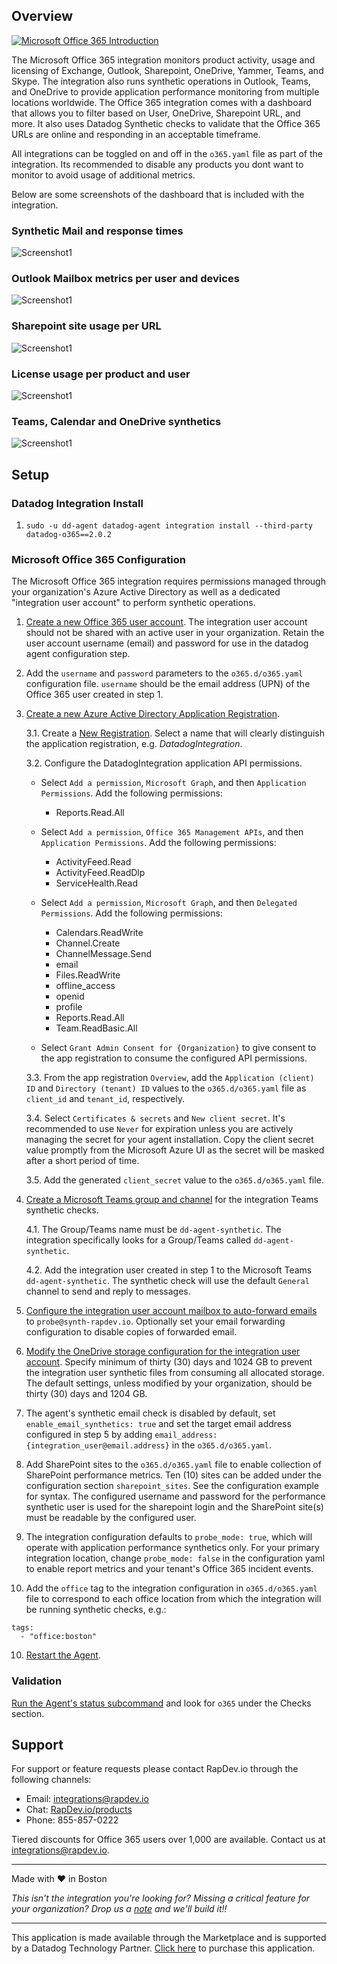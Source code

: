 ## Overview

[![Microsoft Office 365 Introduction](images/video.png)](https://www.youtube.com/watch?v=sBg8HI3Oz64)

The Microsoft Office 365 integration monitors product activity, usage and licensing of Exchange, Outlook, Sharepoint, OneDrive, Yammer, Teams, and Skype. The integration also runs synthetic operations in Outlook, Teams, and OneDrive to provide application performance monitoring from multiple locations worldwide. The Office 365 integration comes with a dashboard that allows you to filter based on User, OneDrive, Sharepoint URL, and more. It also uses Datadog Synthetic checks to validate that the Office 365 URLs are online and responding in an acceptable timeframe.

All integrations can be toggled on and off in the ```o365.yaml``` file as part of the integration.  Its recommended to disable any products you dont want to monitor to avoid usage of additional metrics.

Below are some screenshots of the dashboard that is included with the integration.

### Synthetic Mail and response times
![Screenshot1](images/1.png)

### Outlook Mailbox metrics per user and devices
![Screenshot1](images/2.png)

### Sharepoint site usage per URL
![Screenshot1](images/3.png)

### License usage per product and user
![Screenshot1](images/4.png)

### Teams, Calendar and OneDrive synthetics
![Screenshot1](images/5.png)

## Setup

### Datadog Integration Install

1. `sudo -u dd-agent datadog-agent integration install --third-party datadog-o365==2.0.2`

### Microsoft Office 365 Configuration

The Microsoft Office 365 integration requires permissions managed through your organization's Azure Active Directory as well as a dedicated "integration user account" to perform synthetic operations.

1. [Create a new Office 365 user account](https://support.microsoft.com/en-us/office/add-a-new-user-10d7c185-34d1-4648-9b1d-40c45305d2cb). The integration user account should not be shared with an active user in your organization. Retain the user account username (email) and password for use in the datadog agent configuration step.

2. Add the `username` and `password` parameters to the `o365.d/o365.yaml` configuration file.  `username` should be the email address (UPN) of the Office 365 user created in step 1.

3. [Create a new Azure Active Directory Application Registration](https://docs.microsoft.com/en-us/azure/active-directory/develop/quickstart-register-app).

	3.1. Create a [New Registration](https://portal.azure.com/#blade/Microsoft_AAD_IAM/ActiveDirectoryMenuBlade/RegisteredApps). Select a name that will clearly distinguish the application registration, e.g. *DatadogIntegration*.
	
	3.2. Configure the DatadogIntegration application API permissions. 

	- Select `Add a permission`, `Microsoft Graph`, and then `Application Permissions`. Add the following permissions:
		- Reports.Read.All

	- Select `Add a permission`, `Office 365 Management APIs`, and then `Application Permissions`. Add the following permissions:
		- ActivityFeed.Read
		- ActivityFeed.ReadDlp 
		- ServiceHealth.Read

	- Select `Add a permission`, `Microsoft Graph`, and then `Delegated Permissions`. Add the following permissions:
		- Calendars.ReadWrite
		- Channel.Create
		- ChannelMessage.Send
		- email
		- Files.ReadWrite
		- offline_access
		- openid
		- profile
		- Reports.Read.All
		- Team.ReadBasic.All

	- Select `Grant Admin Consent for {Organization}` to give consent to the app registration to consume the configured API permissions.

	3.3. From the app registration `Overview`, add the `Application (client) ID` and `Directory (tenant) ID` values to the `o365.d/o365.yaml` file as `client_id` and `tenant_id`, respectively.

	3.4. Select `Certificates & secrets` and `New client secret`. It's recommended to use `Never` for expiration unless you are actively managing the secret for your agent installation. Copy the client secret value promptly from the Microsoft Azure UI as the secret will be masked after a short period of time.

	3.5. Add the generated `client_secret` value to the `o365.d/o365.yaml` file.

4. [Create a Microsoft Teams group and channel](https://docs.microsoft.com/en-us/microsoftteams/get-started-with-teams-create-your-first-teams-and-channels) for the integration Teams synthetic checks.

	4.1. The Group/Teams name must be `dd-agent-synthetic`. The integration specifically looks for a Group/Teams called `dd-agent-synthetic`.

	4.2. Add the integration user created in step 1 to the Microsoft Teams `dd-agent-synthetic`. The synthetic check will use the default `General` channel to send and reply to messages.

5. [Configure the integration user account mailbox to auto-forward emails](https://docs.microsoft.com/en-us/exchange/recipients-in-exchange-online/manage-user-mailboxes/configure-email-forwarding) to `probe@synth-rapdev.io`. Optionally set your email forwarding configuration to disable copies of forwarded email.

6. [Modify the OneDrive storage configuration for the integration user account](https://docs.microsoft.com/en-us/onedrive/set-retention). Specify minimum of thirty (30) days and 1024 GB to prevent the integration user synthetic files from consuming all allocated storage. The default settings, unless modified by your organization, should be thirty (30) days and 1204 GB. 

7. The agent's synthetic email check is disabled by default, set `enable_email_synthetics: true` and set the target email address configured in step 5 by adding `email_address: {integration_user@email.address}` in the `o365.d/o365.yaml`.

8. Add SharePoint sites to the `o365.d/o365.yaml` file to enable collection of SharePoint performance metrics. Ten (10) sites can be added under the configuration section `sharepoint_sites`. See the configuration example for syntax. The configured username and password for the performance synthetic user is used for the sharepoint login and the SharePoint site(s) must be readable by the configured user.

9. The integration configuration defaults to `probe_mode: true`, which will operate with application performance synthetics only. For your primary integration location, change `probe_mode: false` in the configuration yaml to enable report metrics and your tenant's Office 365 incident events.

10. Add the `office` tag to the integration configuration in `o365.d/o365.yaml` file to correspond to each office location from which the integration will be running synthetic checks, e.g.:
```
tags:
  - "office:boston"
```

10. [Restart the Agent](https://docs.datadoghq.com/agent/guide/agent-commands/?tab=agentv6v7).

### Validation

[Run the Agent's status subcommand](https://docs.datadoghq.com/agent/guide/agent-commands/?tab=agentv6v7#agent-status-and-information) and look for `o365` under the Checks section.

## Support
For support or feature requests please contact RapDev.io through the following channels: 

 - Email: integrations@rapdev.io 
 - Chat: [RapDev.io/products](https://rapdev.io/products)
 - Phone: 855-857-0222 

Tiered discounts for Office 365 users over 1,000 are available. Contact us at [integrations@rapdev.io](mailto:integration@rapdev.io).

---

Made with ❤️ in Boston

*This isn't the integration you're looking for? Missing a critical feature for your organization? Drop us a [note](mailto:integrations@rapdev.io) and we'll build it!!*

---
This application is made available through the Marketplace and is supported by a Datadog Technology Partner. [Click here](https://app.datadoghq.com/marketplace/app/rapdev-o365/pricing) to purchase this application.
